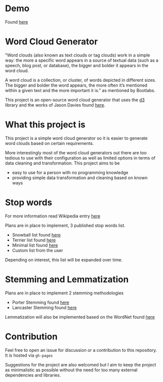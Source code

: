 # Demo

Found [here](https://jianliew.me/word-cloud-generator)


# Word Cloud Generator

"Word clouds (also known as text clouds or tag clouds) work in a simple way: the more a specific word appears in a source of textual data (such as a speech, blog post, or database), the bigger and bolder it appears in the word cloud.

A word cloud is a collection, or cluster, of words depicted in different sizes. The bigger and bolder the word appears, the more often it’s mentioned within a given text and the more important it is." as mentioned by Bootlabs.

This project is an open-source word cloud generator that uses the [d3](https://d3js.org/) library and the works of Jason Davies found [here](https://github.com/jasondavies/d3-cloud).

# What this project is 

This project is a simple word cloud generator so it is easier to generate word clouds based on certain requirements.

More interestingly most of the word cloud generators out there are too tedious to use with their configuration as well as limited options in terms of data cleaning and transformation. This project aims to be

- easy to use for a person with no programming knowledge
- providing simple data transformation and cleaning based on known ways

#  Stop words

For more information read Wikipedia entry [here](https://en.wikipedia.org/wiki/Stop_word)

Plans are in place to implement, 3 published stop words list. 
- Snowball list found [here](http://snowball.tartarus.org/algorithms/english/stop.txt)
- Terrier list found [here](https://github.com/kavgan/stop-words/blob/master/terrier-stop.txt)
- Minimal list found [here](https://github.com/kavgan/stop-words/blob/master/minimal-stop.txt)
- Custom list from the user
  
Depending on interest, this list will be expanded over time.

# Stemming and Lemmatization

Plans are in place to implement 2 stemming methodologies
- Porter Stemming found [here](https://tartarus.org/martin/PorterStemmer/)
- Lancaster Stemming found [here](https://www.nltk.org/_modules/nltk/stem/lancaster.html)

Lemmatization will also be implemented based on the WordNet found [here](https://wordnet.princeton.edu/)

# Contribution

Feel free to open an issue for discussion or a contribution to this repository. It is hosted via ``gh-pages``

Suggestions for the project are also welcomed but I aim to keep the project as minimalistic as possible without the need for too many external dependencies and libraries.


